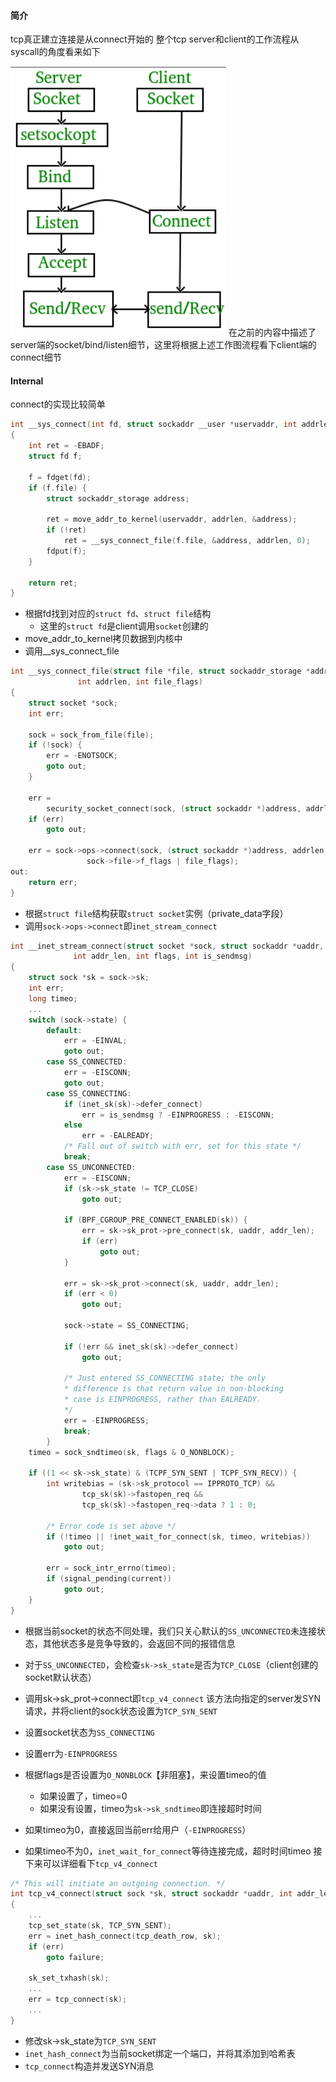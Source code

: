 #### 简介
tcp真正建立连接是从connect开始的
整个tcp server和client的工作流程从syscall的角度看来如下

![](images/sys_tcp_network.png)
在之前的内容中描述了server端的socket/bind/listen细节，这里将根据上述工作图流程看下client端的connect细节


#### Internal
connect的实现比较简单
```c
int __sys_connect(int fd, struct sockaddr __user *uservaddr, int addrlen)
{
	int ret = -EBADF;
	struct fd f;

	f = fdget(fd);
	if (f.file) {
		struct sockaddr_storage address;

		ret = move_addr_to_kernel(uservaddr, addrlen, &address);
		if (!ret)
			ret = __sys_connect_file(f.file, &address, addrlen, 0);
		fdput(f);
	}

	return ret;
}

```
* 根据fd找到对应的`struct fd`、`struct file`结构
  * 这里的`struct fd`是client调用`socket`创建的
* move_addr_to_kernel拷贝数据到内核中
* 调用__sys_connect_file
```c
int __sys_connect_file(struct file *file, struct sockaddr_storage *address,
		       int addrlen, int file_flags)
{
	struct socket *sock;
	int err;

	sock = sock_from_file(file);
	if (!sock) {
		err = -ENOTSOCK;
		goto out;
	}

	err =
	    security_socket_connect(sock, (struct sockaddr *)address, addrlen);
	if (err)
		goto out;

	err = sock->ops->connect(sock, (struct sockaddr *)address, addrlen,
				 sock->file->f_flags | file_flags);
out:
	return err;
}
```
* 根据`struct file`结构获取`struct socket`实例（private_data字段）
* 调用`sock->ops->connect`即`inet_stream_connect`

```c
int __inet_stream_connect(struct socket *sock, struct sockaddr *uaddr,
			  int addr_len, int flags, int is_sendmsg)
{
	struct sock *sk = sock->sk;
	int err;
	long timeo;
    ...
    switch (sock->state) {
        default:
            err = -EINVAL;
            goto out;
        case SS_CONNECTED:
            err = -EISCONN;
            goto out;
        case SS_CONNECTING:
            if (inet_sk(sk)->defer_connect)
                err = is_sendmsg ? -EINPROGRESS : -EISCONN;
            else
                err = -EALREADY;
            /* Fall out of switch with err, set for this state */
            break;
        case SS_UNCONNECTED:
            err = -EISCONN;
            if (sk->sk_state != TCP_CLOSE)
                goto out;

            if (BPF_CGROUP_PRE_CONNECT_ENABLED(sk)) {
                err = sk->sk_prot->pre_connect(sk, uaddr, addr_len);
                if (err)
                    goto out;
            }

            err = sk->sk_prot->connect(sk, uaddr, addr_len);
            if (err < 0)
                goto out;

            sock->state = SS_CONNECTING;

            if (!err && inet_sk(sk)->defer_connect)
                goto out;

            /* Just entered SS_CONNECTING state; the only
            * difference is that return value in non-blocking
            * case is EINPROGRESS, rather than EALREADY.
            */
            err = -EINPROGRESS;
            break;
        }
	timeo = sock_sndtimeo(sk, flags & O_NONBLOCK);

	if ((1 << sk->sk_state) & (TCPF_SYN_SENT | TCPF_SYN_RECV)) {
		int writebias = (sk->sk_protocol == IPPROTO_TCP) &&
				tcp_sk(sk)->fastopen_req &&
				tcp_sk(sk)->fastopen_req->data ? 1 : 0;

		/* Error code is set above */
		if (!timeo || !inet_wait_for_connect(sk, timeo, writebias))
			goto out;

		err = sock_intr_errno(timeo);
		if (signal_pending(current))
			goto out;
	}
}

```
* 根据当前socket的状态不同处理，我们只关心默认的`SS_UNCONNECTED`未连接状态，其他状态多是竞争导致的，会返回不同的报错信息
* 对于`SS_UNCONNECTED`，会检查`sk->sk_state`是否为`TCP_CLOSE`（client创建的socket默认状态）
* 调用sk->sk_prot->connect即`tcp_v4_connect`
该方法向指定的server发SYN请求，并将client的sock状态设置为`TCP_SYN_SENT`
* 设置socket状态为`SS_CONNECTING`
* 设置err为`-EINPROGRESS`

* 根据flags是否设置为`O_NONBLOCK`【非阻塞】，来设置timeo的值
  * 如果设置了，timeo=0
  * 如果没有设置，timeo为`sk->sk_sndtimeo`即连接超时时间
* 如果timeo为0，直接返回当前err给用户（`-EINPROGRESS`）
* 如果timeo不为0，`inet_wait_for_connect`等待连接完成，超时时间timeo
接下来可以详细看下`tcp_v4_connect`
```c
/* This will initiate an outgoing connection. */
int tcp_v4_connect(struct sock *sk, struct sockaddr *uaddr, int addr_len)
{
    ...
	tcp_set_state(sk, TCP_SYN_SENT);
	err = inet_hash_connect(tcp_death_row, sk);
	if (err)
		goto failure;

	sk_set_txhash(sk);
    ...
    err = tcp_connect(sk);
    ...
}
```
* 修改sk->sk_state为`TCP_SYN_SENT`
* `inet_hash_connect`为当前socket绑定一个端口，并将其添加到哈希表
* `tcp_connect`构造并发送SYN消息


